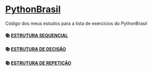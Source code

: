 # [PythonBrasil](https://wiki.python.org.br/PythonBrasil)

Código dos meus estudos para a lista de exercícios do PythonBrasil

#### 📚 [ESTRUTURA SEQUENCIAL](https://wiki.python.org.br/EstruturaSequencial)

#### 📚 [ESTRUTURA DE DECISÃO](https://wiki.python.org.br/EstruturaDeDecisao)

#### 📚 [ESTRUTURA DE REPETIÇÃO](https://wiki.python.org.br/EstruturaDeRepeticao)
